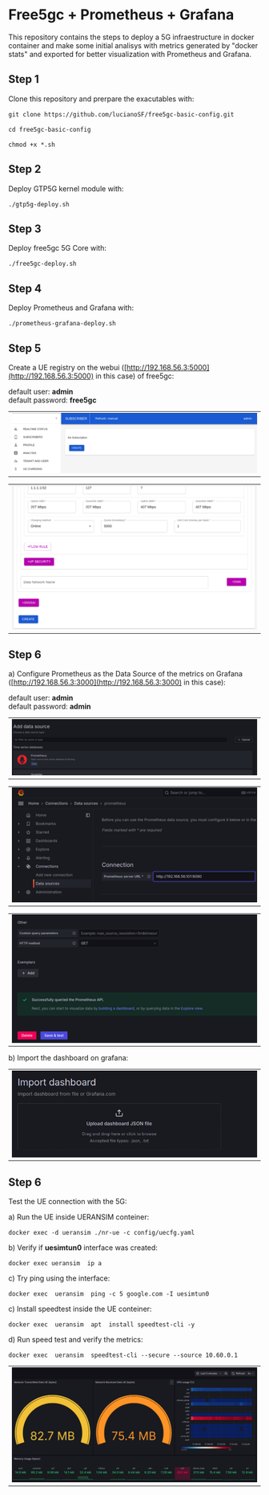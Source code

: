 # Free5gc + Prometheus + Grafana
This repository contains the steps to deploy a 5G infraestructure in docker container and make some initial analisys with metrics generated by "docker stats" and exported for better visualization with Prometheus and Grafana.

## Step 1
Clone this repository and prerpare the exacutables with:

```
git clone https://github.com/lucianoSF/free5gc-basic-config.git
```

```
cd free5gc-basic-config
```

```
chmod +x *.sh
```


## Step 2
Deploy GTP5G kernel module with:
```
./gtp5g-deploy.sh
```


## Step 3
Deploy free5gc 5G Core with:
```
./free5gc-deploy.sh
```

## Step 4
Deploy Prometheus and Grafana with:
```
./prometheus-grafana-deploy.sh
```

## Step 5
Create a UE registry on the webui ([http://192.168.56.3:5000](http://192.168.56.3:5000) in this case) of free5gc:

default  user: <b>admin</b>\
default password: <b>free5gc</b>
<table>
  <tr>
    <td><img src="figs/fig8.png"></td>
  </tr>
</table>

<table>
  <tr>
    <td><img src="figs/fig6.png"></td>
  </tr>
</table>


## Step 6
a) Configure Prometheus as the Data Source of the metrics on Grafana ([http://192.168.56.3:3000](http://192.168.56.3:3000) in this case):

default  user: <b>admin</b>\
default password: <b>admin</b>
<table>
  <tr>
    <td><img src="figs/fig4.png"></td>
  </tr>
</table>

<table>
  <tr>
    <td><img src="figs/fig2.png"></td>
  </tr>
</table>

<table>
  <tr>
    <td><img src="figs/fig1.png"></td>
  </tr>
</table>

b) Import the dashboard on grafana:
<table>
  <tr>
    <td><img src="figs/fig9.png"></td>
  </tr>
</table>


## Step 6
Test the UE connection with the 5G:

a) Run the UE inside UERANSIM conteiner:
```
docker exec -d ueransim ./nr-ue -c config/uecfg.yaml
```

b) Verify if <b>uesimtun0</b> interface was created:
```
docker exec ueransim  ip a
```

c) Try ping using the interface:
```
docker exec  ueransim  ping -c 5 google.com -I uesimtun0
```

c) Install speedtest inside the UE conteiner:
```
docker exec  ueransim  apt  install speedtest-cli -y
```

d) Run speed test and verify the metrics:
```
docker exec  ueransim  speedtest-cli --secure --source 10.60.0.1
```

<table>
  <tr>
    <td><img src="figs/fig3.png"></td>
  </tr>
</table>